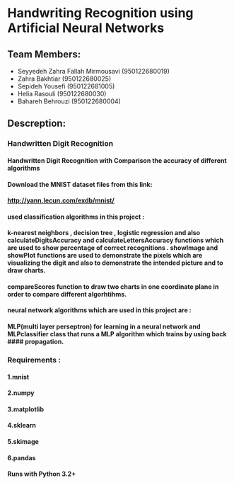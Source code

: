 # Handwriting Recognition using Artificial Neural Networks

## Team Members:
- Seyyedeh Zahra Fallah Mirmousavi (950122680019)
- Zahra Bakhtiar (950122680025)
- Sepideh Yousefi (950122681005)
- Helia Rasouli (950122680030)
- Bahareh Behrouzi (950122680004)

## Descreption:
### Handwritten Digit Recognition
#### Handwritten Digit Recognition with Comparison the accuracy of different algorithms
#### Download the MNIST dataset files from this link:
#### http://yann.lecun.com/exdb/mnist/
#### used classification algorithms in this project :
#### k-nearest neighbors , decision tree , logistic regression and also calculateDigitsAccuracy and calculateLettersAccuracy functions which are used to show percentage of correct recognitions . showImage and showPlot functions are used to demonstrate the pixels which are visualizing the digit and also to demonstrate the intended picture and to draw charts.
#### compareScores function to draw two charts in one coordinate plane in order to compare different algorhtihms.
#### neural network algorithms which are used in this project are :
#### MLP(multi layer perseptron) for learning in a neural network and MLPclassifier class that runs a MLP algorithm which trains by using back #### propagation.
### Requirements :
#### 1.mnist
#### 2.numpy
#### 3.matplotlib
#### 4.sklearn
#### 5.skimage
#### 6.pandas
#### Runs with Python 3.2+

